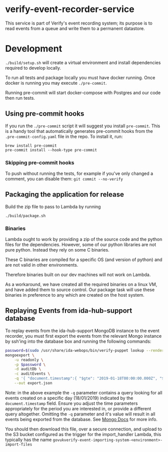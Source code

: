 # verify-event-recorder-service
This service is part of Verify's event recording system; its purpose is to read events from a queue and write them to a
 permanent datastore.

# Development
```./build/setup.sh``` will create a virtual environment and install dependencies required to develop locally.

To run all tests and package locally you must have docker running. Once docker is running you may execute
```./pre-commit```.

Running pre-commit will start docker-compose with Postgres and our code then run tests.

## Using pre-commit hooks

If you run the `./pre-commit` script it will suggest you install `pre-commit`.
This is a handy tool that automatically generates pre-commit hooks from the
`.pre-commit-config.yaml` file in the repo.  To install it, run:

```
brew install pre-commit
pre-commit install --hook-type pre-commit
```

### Skipping pre-commit hooks

To push without running the tests, for example if you've only changed a comment, you can disable them:
`git commit --no-verify`

## Packaging the application for release
Build the zip file to pass to Lambda by running
```
./build/package.sh
```

### Binaries
Lambda ought to work by providing a zip of the source code and the python files for the dependencies.
However, some of our python libraries are not pure python. Instead they rely on some C binaries.

These C binaries are compiled for a specific OS (and version of python) and are not valid in other environments.

Therefore binaries built on our dev machines will not work on Lambda.

As a workaround, we have created all the required binaries on a linux VM, and have added them to source control. Our 
package task will use these binaries in preference to any which are created on the host system.

## Replaying Events from ida-hub-support database

To replay events from the ida-hub-support MongoDB instance to the event recorder, you must first export the events from the relevant Mongo instance by ssh'ing into the database box and running the following commands:

```bash
password=$(sudo /usr/share/ida-webops/bin/verify-puppet lookup --render-as s profiles::ida_mongo_users::readonlypassword)
mongoexport \
	-u readonly \
	-p $password \
	-d auditDb \
	-c auditEvents \
	-q '{ "document.timestamp":{ "$gte": "2019-01-18T00:00:00.000Z", "$lte": "2019-01-18T23:59:59.999Z" }}' \
	--out export.json
```
Note: in the above example the `-q` parameter contains a query looking for all events created on a specific day (18/01/2019)
indicated by the `document.timestamp` field. Ensure you adjust the time parameters appropriately for the period
you are interested in, or provide a different query altogether. Omitting the `-q` parameter and it's value will result
in all events being exported from the database. See [Mongo Docs](https://docs.mongodb.com/manual/reference/program/mongoexport/) for more info.

You should then download this file, over a secure connection, and upload to the S3 bucket configured as the trigger
for the import_handler Lambda, this typically has the name `govukverify-event-importing-system-<environment>-import-files`
 
